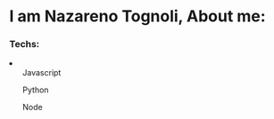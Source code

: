 <h1>I am Nazareno Tognoli, About me:</h1>
<h3>Techs:</h3>
<li>
  <ul>Javascript</ul>
  <ul>Python</ul>
  <ul>Node</ul>
</li>

<!--
**NazarenoTognoli/NazarenoTognoli** is a ✨ _special_ ✨ repository because its `README.md` (this file) appears on your GitHub profile.

Here are some ideas to get you started:

- 🔭 I’m currently working on ...
- 🌱 I’m currently learning ...
- 👯 I’m looking to collaborate on ...
- 🤔 I’m looking for help with ...
- 💬 Ask me about ...
- 📫 How to reach me: ...
- 😄 Pronouns: ...
- ⚡ Fun fact: ...
-->
